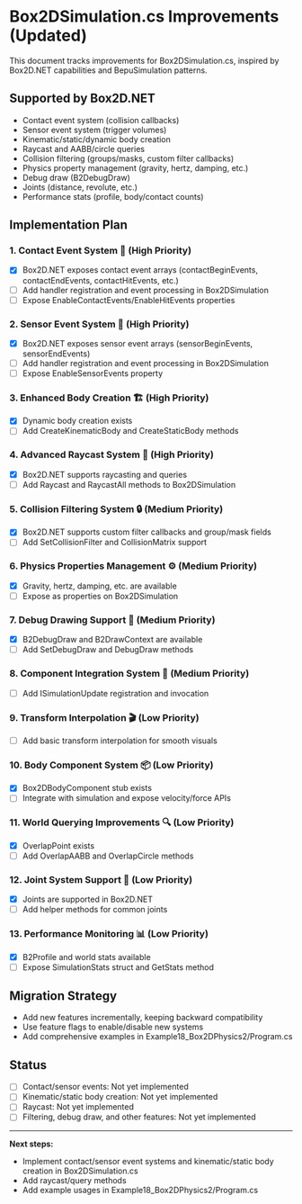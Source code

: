 # Box2DSimulation.cs Improvements (Updated)

This document tracks improvements for Box2DSimulation.cs, inspired by Box2D.NET capabilities and BepuSimulation patterns.

## Supported by Box2D.NET
- Contact event system (collision callbacks)
- Sensor event system (trigger volumes)
- Kinematic/static/dynamic body creation
- Raycast and AABB/circle queries
- Collision filtering (groups/masks, custom filter callbacks)
- Physics property management (gravity, hertz, damping, etc.)
- Debug draw (B2DebugDraw)
- Joints (distance, revolute, etc.)
- Performance stats (profile, body/contact counts)

## Implementation Plan

### 1. Contact Event System 🎯 (**High Priority**)
- [x] Box2D.NET exposes contact event arrays (contactBeginEvents, contactEndEvents, contactHitEvents, etc.)
- [ ] Add handler registration and event processing in Box2DSimulation
- [ ] Expose EnableContactEvents/EnableHitEvents properties

### 2. Sensor Event System 🚨 (**High Priority**)
- [x] Box2D.NET exposes sensor event arrays (sensorBeginEvents, sensorEndEvents)
- [ ] Add handler registration and event processing in Box2DSimulation
- [ ] Expose EnableSensorEvents property

### 3. Enhanced Body Creation 🏗️ (**High Priority**)
- [x] Dynamic body creation exists
- [ ] Add CreateKinematicBody and CreateStaticBody methods

### 4. Advanced Raycast System 🎯 (**High Priority**)
- [x] Box2D.NET supports raycasting and queries
- [ ] Add Raycast and RaycastAll methods to Box2DSimulation

### 5. Collision Filtering System 🔒 (**Medium Priority**)
- [x] Box2D.NET supports custom filter callbacks and group/mask fields
- [ ] Add SetCollisionFilter and CollisionMatrix support

### 6. Physics Properties Management ⚙️ (**Medium Priority**)
- [x] Gravity, hertz, damping, etc. are available
- [ ] Expose as properties on Box2DSimulation

### 7. Debug Drawing Support 🎨 (**Medium Priority**)
- [x] B2DebugDraw and B2DrawContext are available
- [ ] Add SetDebugDraw and DebugDraw methods

### 8. Component Integration System 🔧 (**Medium Priority**)
- [ ] Add ISimulationUpdate registration and invocation

### 9. Transform Interpolation 🎬 (**Low Priority**)
- [ ] Add basic transform interpolation for smooth visuals

### 10. Body Component System 📦 (**Low Priority**)
- [x] Box2DBodyComponent stub exists
- [ ] Integrate with simulation and expose velocity/force APIs

### 11. World Querying Improvements 🔍 (**Low Priority**)
- [x] OverlapPoint exists
- [ ] Add OverlapAABB and OverlapCircle methods

### 12. Joint System Support 🔗 (**Low Priority**)
- [x] Joints are supported in Box2D.NET
- [ ] Add helper methods for common joints

### 13. Performance Monitoring 📊 (**Low Priority**)
- [x] B2Profile and world stats available
- [ ] Expose SimulationStats struct and GetStats method

## Migration Strategy
- Add new features incrementally, keeping backward compatibility
- Use feature flags to enable/disable new systems
- Add comprehensive examples in Example18_Box2DPhysics2/Program.cs

## Status
- [ ] Contact/sensor events: Not yet implemented
- [ ] Kinematic/static body creation: Not yet implemented
- [ ] Raycast: Not yet implemented
- [ ] Filtering, debug draw, and other features: Not yet implemented

---

**Next steps:**
- Implement contact/sensor event systems and kinematic/static body creation in Box2DSimulation.cs
- Add raycast/query methods
- Add example usages in Example18_Box2DPhysics2/Program.cs